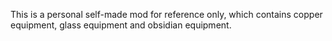 This is a personal self-made mod for reference only, which contains copper equipment, glass equipment and obsidian equipment.
